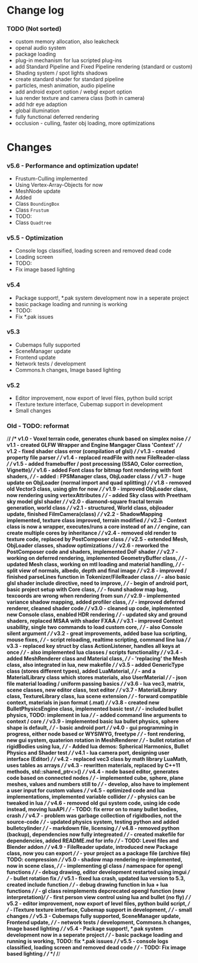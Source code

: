 Change log
======

### TODO (Not sorted)

* custom memory allocation, also leakcheck
* openal audio system
* package loading
* plug-in mechanism for lua scripted plug-ins
* add Standard Pipeline and Fixed Pipeline rendering (standard or custom)
* Shading system / spot lights shadows
* create standard shader for standard pipeline
* particles, mesh animation, audio pipeline
* add android export option  / webgl export option
* lua render texture and camera class (both in camera)
* add hdr eye adaption
* global illumination
* fully functional deferred rendering
* occlusion - culling, faster obj loading, more optimizations


Changes
====

### v5.6 - Performance and optimization update!

* Frustum-Culling implemented
* Using Vertex-Array-Objects for now
* MeshNode update
* Added
 * Class `BoundingBox`
 * Class `Frustum`
* TODO:
 * Class `Quadtree`

### v5.5 - Optimization

* Console logs classified, loading screen and removed dead code
* Loading screen
* TODO:
 * Fix image based lighting

### v5.4

* Package support!, *.pak system development now in a seperate project
* basic package loading and running is working
* TODO:
 * Fix *.pak issues

### v5.3

* Cubemaps fully supported
* SceneManager update
* Frontend update  
* Network tests / development
* Commons.h changes, Image based lighting

### v5.2

* Editor improvement, now export of level files, python build script
* ITexture texture interface, Cubemap support in development
* Small changes

### Old - TODO: reformat

/********************************************************************************/
/* v1.0 - Voxel terrain code, generates chunk based on simplex noise            */
/* v1.1 - created GLFW Wrapper and Engine Mangager Class 'Context'              */
/* v1.2 - fixed shader class error (compilation of glsl)                        */
/* v1.3 - created property file parser                                          */
/* v1.4 - replaced readFile with new FileReader-class                           */
/* v1.5 - added framebuffer / post processing (SSAO, Color correction, Vignette)*/
/* v1.6 - added Font class for bitmap font rendering with font shaders,         */
/*      - added : FPSManager class, ObjLoader class                             */
/* v1.7 - huge update on ObjLoader (normal import and quad splitting)           */
/* v1.8 - removed old Vector3 class, using glm for now                          */
/* v1.9 - improved ObjLoader class, now rendering using vertexAttributes        */
/*      - added Sky class with Preetham sky model glsl shader                   */
/* v2.0 - diamond-square fractal terrain generation, world class                */
/* v2.1 - structured, World class, objloader update, finished FilmCamera(class) */
/* v2.2 - ShadowMapping implemented, texture class improved, terrain modified   */
/* v2.3 - Context class is now a wrapper, executes/runs a core instead of an    */
/*        engine, can create multiple cores by inheritance                      */
/* v2.4 - removed old render to texture code, replaced by PostComposer class    */
/* v2.5 - extended Mesh, ObjLoader classes, shadow optimizations                */
/* v2.6 - reworked the PostComposer code and shaders, implemented DoF shader    */
/* v2.7 - working on deferred rendering, implemented GeometryBuffer class,      */
/*      - updated Mesh class, working on mtl loading and material handling,     */
/*      - split view of normals, albedo, depth and final image                  */
/* v2.8 - improved / finished parseLines function in Tokenizer/FileReader class */
/*      - also basic glsl shader include directive, need to improve,            */
/*      - begin of android port, basic project setup with Core class,           */
/*      - found shadow map bug, texcoords are wrong when rendering from sun     */
/* v2.9 - implemented variance shadow mapping, added profiler class,            */
/*      - improved deferred renderer, cleaned shader code                       */
/* v3.0 - cleaned up code, inplemented new Console class, enabled HDR rendering */
/*      - updated sky and ground shaders, replaced MSAA with shader FXAA        */
/* v3.1 - improved Context usability, single two commands to load custom core,  */
/*      - also Console silent argument                                          */
/* v3.2 - great improvements, added base lua scripting, mouse fixes,            */
/*      - script reloading, realtime scripting, command line lua                */
/* v3.3 - replaced key struct by class ActionListener, handles all keys at once */
/*      - also implemented lua classes / scripts functionality                  */
/* v3.4 - added MeshRenderer class and Material class,                          */
/*      - 'replacing' the Mesh class, also integrated in lua, new makefile      */
/* v3.5 - added GenericType class (stores different types), added LuaMaterial,  */
/*      - and a MaterialLibrary class which stores materials, also UserMaterial */
/*      - json file material loading / uniform passing basics                   */
/* v3.6 - lua vec3, matrix, scene classes, new editor class, text editor        */
/* v3.7 - MaterialLibrary class, TextureLibrary class, lua scene extension      */
/*      - forward compatible context, materials in json format (.mat)           */
/* v3.8 - created new BulletPhysicsEngine class, implemented basic test         */
/*      - included bullet physics, TODO: implement in lua                       */
/*      - added command line arguments to context / core                        */
/* v3.9 - implemented basic lua bullet physics, sphere shape is default,        */
/*      - basic android port                                                    */
/* v4.0 - gui programming in progress, either node based or WYSIWYG, freetype   */
/*      - font rendering, new gui system, quaterion rotation in MeshRenderer    */
/*      - bullet rotation of rigidBodies using lua,                             */
/*      - Added lua demos: Spherical Harmonics, Bullet Physics and Shader test  */
/* v4.1 - lua camera port, designing user interface (Editor)                    */
/* v4.2 - replaced vec3 class by math library LuaMath, uses tables as arrays    */
/* v4.3 - rewritten materials, replaced by C++11 methods, std::shared_ptr<>()   */
/* v4.4 - node based editor, generates code based on connected nodes            */
/*      - implemented cube, sphere, plane meshes, values and numbers still to   */
/*      - develop, also have to implement a user input for custom values        */
/* v4.5 - optimized code and lua implementations, implemented variable collider */
/*      - physics can be tweaked in lua                                         */
/* v4.6 - removed old gui system code, using ide code instead, moving luaAPI    */
/*      - TODO: fix error on to many bullet bodies, crash                       */
/* v4.7 - problem was garbage collection of rigidbodies, not the source-code    */
/*      - updated physics system, testing python and added bulletcylinder       */
/*      - markdown file, licensing                                              */
/* v4.8 - removed python (backup), dependencies now fully integreated			*/
/*		- created makefile for dependencies, added README.md for info 			*/
/*      - TODO: Level files and Blender addon                                   */
/* v4.9 - FileReader update, introduced new Package class, now you can export   */
/*      - your project as a package file (archive file) TODO: compression       */
/* v5.0 - shadow map rendering re-implemented, now in scene class,              */
/*      - implementing gl class / namespace for opengl functions                */
/*      - debug drawing, editor development restarted using imgui               */
/*      - bullet rotation fix                                                   */
/* v5.1 - fixed lua crash, updated lua version to 5.3, created include function */
/*      - debug drawing function in lua + lua functions                         */
/*      - gl class reimplements depcrecated opengl function (new interpretation)*/
/*      - first person view control using lua and bullet (no fly)               */
/* v5.2 - editor improvement, now export of level files, python build script,   */
/*      - ITexture texture interface, Cubemap support in development,           */
/*      - small changes                                                         */
/* v5.3 - Cubemaps fully supported, SceneManager update, Frontend update,       */
/*      - network tests / development, Commons.h changes, Image based lighting  */
/* v5.4 - Package support!, *.pak system development now in a seperate project  */
/*      - basic package loading and running is working, TODO: fix *.pak issues  */
/* v5.5 - console logs classified, loading screen and removed dead code         */
/*      - TODO: Fix image based lighting                                        */
/*                                                                              */
/********************************************************************************/
